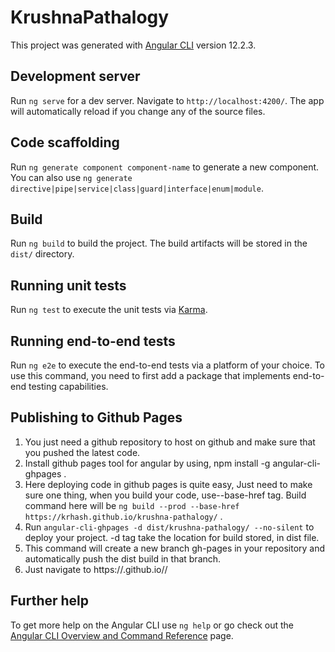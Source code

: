 # KrushnaPathalogy

This project was generated with [Angular CLI](https://github.com/angular/angular-cli) version 12.2.3.

## Development server

Run `ng serve` for a dev server. Navigate to `http://localhost:4200/`. The app will automatically reload if you change any of the source files.

## Code scaffolding

Run `ng generate component component-name` to generate a new component. You can also use `ng generate directive|pipe|service|class|guard|interface|enum|module`.

## Build

Run `ng build` to build the project. The build artifacts will be stored in the `dist/` directory.

## Running unit tests

Run `ng test` to execute the unit tests via [Karma](https://karma-runner.github.io).

## Running end-to-end tests

Run `ng e2e` to execute the end-to-end tests via a platform of your choice. To use this command, you need to first add a package that implements end-to-end testing capabilities.

## Publishing to Github Pages

1. You just need a github repository to host on github and make sure that you pushed the latest code.
2. Install github pages tool for angular by using, npm install -g angular-cli-ghpages .
3. Here deploying code in github pages is quite easy, Just need to make sure one thing, when you build your code, use--base-href tag. Build command here will be 
   `ng build --prod --base-href https://krhash.github.io/krushna-pathalogy/` .
4. Run `angular-cli-ghpages -d dist/krushna-pathalogy/ --no-silent` to deploy your project. -d tag take the location for build stored, in dist file.
5. This command will create a new branch gh-pages in your repository and automatically push the dist build in that branch.
6. Just navigate to https://<username>.github.io/<reponame>/

## Further help

To get more help on the Angular CLI use `ng help` or go check out the [Angular CLI Overview and Command Reference](https://angular.io/cli) page.

